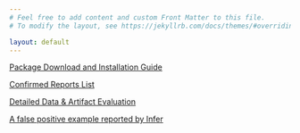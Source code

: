 ```yaml
---
# Feel free to add content and custom Front Matter to this file.
# To modify the layout, see https://jekyllrb.com/docs/themes/#overriding-theme-defaults

layout: default
---
```


[Package Download and Installation Guide](/install)


[Confirmed Reports List](/list)


[Detailed Data & Artifact Evaluation](/data)


[A false positive example reported by Infer](/inferexample)